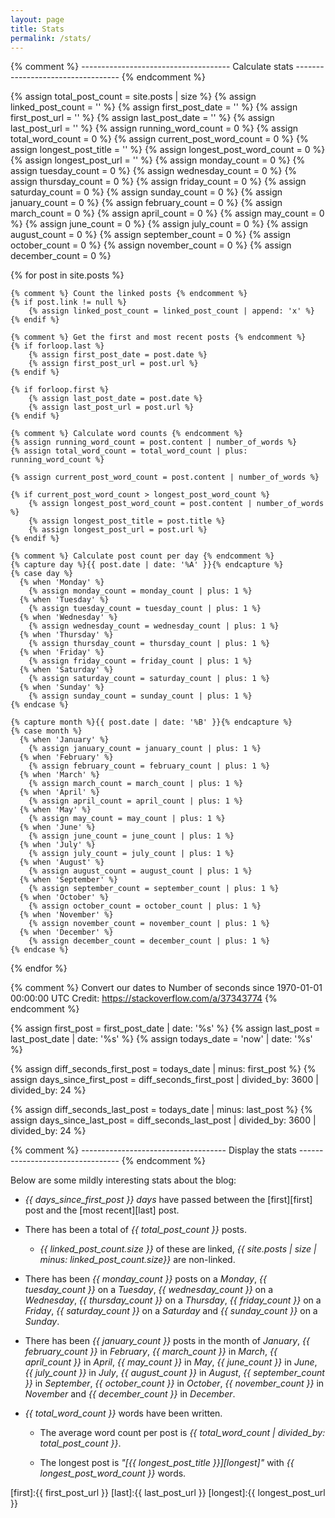 ```yaml
---
layout: page
title: Stats
permalink: /stats/
---
```



{% comment %} ------------------------------------- Calculate stats ---------------------------------- {% endcomment %}

{% assign total_post_count = site.posts | size %}
{% assign linked_post_count = '' %}
{% assign first_post_date = '' %}
{% assign first_post_url = '' %}
{% assign last_post_date = '' %}
{% assign last_post_url = '' %}
{% assign running_word_count = 0 %}
{% assign total_word_count = 0 %}
{% assign current_post_word_count = 0 %}
{% assign longest_post_title = '' %}
{% assign longest_post_word_count = 0 %}
{% assign longest_post_url = '' %}
{% assign monday_count = 0 %}
{% assign tuesday_count = 0 %}
{% assign wednesday_count = 0 %}
{% assign thursday_count = 0 %}
{% assign friday_count = 0 %}
{% assign saturday_count = 0 %}
{% assign sunday_count = 0 %}
{% assign january_count = 0 %}
{% assign february_count = 0 %}
{% assign march_count = 0 %}
{% assign april_count = 0 %}
{% assign may_count = 0 %}
{% assign june_count = 0 %}
{% assign july_count = 0 %}
{% assign august_count = 0 %}
{% assign september_count = 0 %}
{% assign october_count = 0 %}
{% assign november_count = 0 %}
{% assign december_count = 0 %}


{% for post in site.posts %}
	
	{% comment %} Count the linked posts {% endcomment %}
	{% if post.link != null %}
		{% assign linked_post_count = linked_post_count | append: 'x' %}
	{% endif %}

	{% comment %} Get the first and most recent posts {% endcomment %}
	{% if forloop.last %}
		{% assign first_post_date = post.date %}
		{% assign first_post_url = post.url %}
	{% endif %}

	{% if forloop.first %}
		{% assign last_post_date = post.date %}
		{% assign last_post_url = post.url %}
	{% endif %}

	{% comment %} Calculate word counts {% endcomment %}
	{% assign running_word_count = post.content | number_of_words %}
	{% assign total_word_count = total_word_count | plus: running_word_count %}

	{% assign current_post_word_count = post.content | number_of_words %}

	{% if current_post_word_count > longest_post_word_count %}
		{% assign longest_post_word_count = post.content | number_of_words %}
		{% assign longest_post_title = post.title %}
		{% assign longest_post_url = post.url %}
	{% endif %}

	{% comment %} Calculate post count per day {% endcomment %}
	{% capture day %}{{ post.date | date: '%A' }}{% endcapture %}
	{% case day %}
	  {% when 'Monday' %}
	  	{% assign monday_count = monday_count | plus: 1 %}
	  {% when 'Tuesday' %}
	  	{% assign tuesday_count = tuesday_count | plus: 1 %}
	  {% when 'Wednesday' %}
	  	{% assign wednesday_count = wednesday_count | plus: 1 %}
	  {% when 'Thursday' %}
	  	{% assign thursday_count = thursday_count | plus: 1 %}
	  {% when 'Friday' %}
	  	{% assign friday_count = friday_count | plus: 1 %}
	  {% when 'Saturday' %}
	  	{% assign saturday_count = saturday_count | plus: 1 %}
	  {% when 'Sunday' %}
	  	{% assign sunday_count = sunday_count | plus: 1 %}
	{% endcase %}

	{% capture month %}{{ post.date | date: '%B' }}{% endcapture %}
	{% case month %}
	  {% when 'January' %}
	  	{% assign january_count = january_count | plus: 1 %}
	  {% when 'February' %}
	  	{% assign february_count = february_count | plus: 1 %}
	  {% when 'March' %}
	  	{% assign march_count = march_count | plus: 1 %}
	  {% when 'April' %}
	  	{% assign april_count = april_count | plus: 1 %}
	  {% when 'May' %}
	  	{% assign may_count = may_count | plus: 1 %}
	  {% when 'June' %}
	  	{% assign june_count = june_count | plus: 1 %}
	  {% when 'July' %}
	  	{% assign july_count = july_count | plus: 1 %}
	  {% when 'August' %}
	  	{% assign august_count = august_count | plus: 1 %}
	  {% when 'September' %}
	  	{% assign september_count = september_count | plus: 1 %}
	  {% when 'October' %}
	  	{% assign october_count = october_count | plus: 1 %}
	  {% when 'November' %}
	  	{% assign november_count = november_count | plus: 1 %}
	  {% when 'December' %}
	  	{% assign december_count = december_count | plus: 1 %}
	{% endcase %}

{% endfor %}

{% comment %} 
	Convert our dates to Number of seconds since 1970-01-01 00:00:00 UTC 
	Credit: https://stackoverflow.com/a/37343774
{% endcomment %}

{% assign first_post = first_post_date | date: '%s' %}
{% assign last_post = last_post_date | date: '%s' %}
{% assign todays_date = 'now' | date: '%s' %}

{% assign diff_seconds_first_post = todays_date | minus: first_post %}
{% assign days_since_first_post = diff_seconds_first_post | divided_by: 3600 | divided_by: 24 %}

{% assign diff_seconds_last_post = todays_date | minus: last_post %}
{% assign days_since_last_post = diff_seconds_last_post | divided_by: 3600 | divided_by: 24 %}

{% comment %} ------------------------------------ Display the stats --------------------------------- {% endcomment %}

Below are some mildly interesting stats about the blog:

* *{{ days_since_first_post }} days* have passed between the [first][first] post and the [most recent][last] post.

	<!--#* {{ days_since_first_post | days_to_ym }} this won't work with github pages--> 

* There has been a total of *{{ total_post_count }}* posts.

	* *{{ linked_post_count.size }}* of these are linked, *{{ site.posts | size | minus: linked_post_count.size}}*  are non-linked.

* There has been *{{ monday_count }}* posts on a *Monday*, *{{ tuesday_count }}* on a *Tuesday*, *{{ wednesday_count }}* on a *Wednesday*, *{{ thursday_count }}* on a *Thursday*, *{{ friday_count }}* on a *Friday*, *{{ saturday_count }}* on a *Saturday* and *{{ sunday_count }}* on a *Sunday*.

* There has been *{{ january_count }}* posts in the month of *January*, *{{ february_count }}* in *February*, *{{ march_count }}* in *March*, *{{ april_count }}* in *April*, *{{ may_count }}* in *May*, *{{ june_count }}* in *June*, *{{ july_count }}* in *July*, *{{ august_count }}* in *August*, *{{ september_count }}* in *September*, *{{ october_count }}* in *October*, *{{ november_count }}* in *November* and *{{ december_count }}* in *December*.

* *{{ total_word_count }}* words have been written.

	* The average word count per post is *{{ total_word_count | divided_by: total_post_count }}*.

	* The longest post is *"[{{ longest_post_title }}][longest]"* with *{{ longest_post_word_count }}* words.

[first]:{{ first_post_url }}
[last]:{{ last_post_url }}
[longest]:{{ longest_post_url }}


